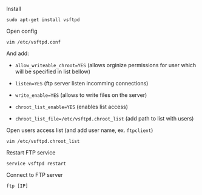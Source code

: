 
Install 
```
sudo apt-get install vsftpd
```

Open config
```
vim /etc/vsftpd.conf
```

And add:

- `allow_writeable_chroot=YES` (allows orginize permissions for user which will be specified in list bellow)

- `listen=YES` (ftp server listen incomming connections)

- `write_enable=YES` (allows to write files on the server)

- `chroot_list_enable=YES` (enables list access)

- `chroot_list_file=/etc/vsftpd.chroot_list` (add path to list with users)

Open users access list (and add user name, ex. `ftpclient`)
```
vim /etc/vsftpd.chroot_list
```

Restart FTP service
```
service vsftpd restart
```

Connect to FTP server
```
ftp [IP]
```

